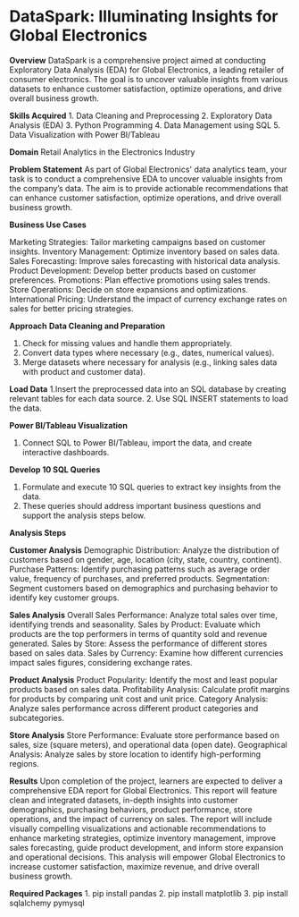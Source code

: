 # DataSpark: Illuminating Insights for Global Electronics

**Overview**
DataSpark is a comprehensive project aimed at conducting Exploratory Data Analysis (EDA) for Global Electronics, a leading retailer of consumer electronics. The goal is to uncover valuable insights from various datasets to enhance customer satisfaction, optimize operations, and drive overall business growth.

**Skills Acquired** 
      1. Data Cleaning and Preprocessing
      2. Exploratory Data Analysis (EDA)
      3. Python Programming
      4. Data Management using SQL
      5. Data Visualization with Power BI/Tableau
   
**Domain**
Retail Analytics in the Electronics Industry

**Problem Statement**
As part of Global Electronics' data analytics team, your task is to conduct a comprehensive EDA to uncover valuable insights from the company’s data. The aim is to provide actionable recommendations that can enhance customer satisfaction, optimize operations, and drive overall business growth.

**Business Use Cases**

Marketing Strategies: Tailor marketing campaigns based on customer insights.
Inventory Management: Optimize inventory based on sales data.
Sales Forecasting: Improve sales forecasting with historical data analysis.
Product Development: Develop better products based on customer preferences.
Promotions: Plan effective promotions using sales trends.
Store Operations: Decide on store expansions and optimizations.
International Pricing: Understand the impact of currency exchange rates on sales for better pricing strategies.

**Approach**
**Data Cleaning and Preparation**
  1. Check for missing values and handle them appropriately.
  2. Convert data types where necessary (e.g., dates, numerical values).
  3. Merge datasets where necessary for analysis (e.g., linking sales data with product and customer data).
     
**Load Data**
  1.Insert the preprocessed data into an SQL database by creating relevant tables for each data source.
  2. Use SQL INSERT statements to load the data.

**Power BI/Tableau Visualization**
  1. Connect SQL to Power BI/Tableau, import the data, and create interactive dashboards.
     
**Develop 10 SQL Queries**
1. Formulate and execute 10 SQL queries to extract key insights from the data.
2. These queries should address important business questions and support the analysis steps below.
   
**Analysis Steps**

**Customer Analysis**
Demographic Distribution: Analyze the distribution of customers based on gender, age, location (city, state, country, continent).
Purchase Patterns: Identify purchasing patterns such as average order value, frequency of purchases, and preferred products.
Segmentation: Segment customers based on demographics and purchasing behavior to identify key customer groups.

**Sales Analysis**
Overall Sales Performance: Analyze total sales over time, identifying trends and seasonality.
Sales by Product: Evaluate which products are the top performers in terms of quantity sold and revenue generated.
Sales by Store: Assess the performance of different stores based on sales data.
Sales by Currency: Examine how different currencies impact sales figures, considering exchange rates.

**Product Analysis**
Product Popularity: Identify the most and least popular products based on sales data.
Profitability Analysis: Calculate profit margins for products by comparing unit cost and unit price.
Category Analysis: Analyze sales performance across different product categories and subcategories.

**Store Analysis**
Store Performance: Evaluate store performance based on sales, size (square meters), and operational data (open date).
Geographical Analysis: Analyze sales by store location to identify high-performing regions.

**Results**
Upon completion of the project, learners are expected to deliver a comprehensive EDA report for Global Electronics. This report will feature clean and integrated datasets, in-depth insights into customer demographics, purchasing behaviors, product performance, store operations, and the impact of currency on sales. The report will include visually compelling visualizations and actionable recommendations to enhance marketing strategies, optimize inventory management, improve sales forecasting, guide product development, and inform store expansion and operational decisions. This analysis will empower Global Electronics to increase customer satisfaction, maximize revenue, and drive overall business growth.

**Required Packages**
      1. pip install pandas
      2. pip install matplotlib 
      3. pip install sqlalchemy pymysql 
